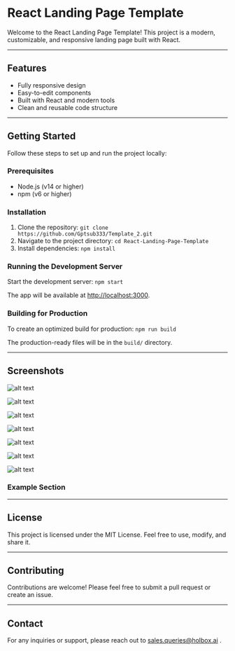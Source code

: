 # React Landing Page Template

Welcome to the React Landing Page Template! This project is a modern, customizable, and responsive landing page built with React.

---

## Features

- Fully responsive design
- Easy-to-edit components
- Built with React and modern tools
- Clean and reusable code structure

---

## Getting Started

Follow these steps to set up and run the project locally:

### Prerequisites
- Node.js (v14 or higher)
- npm (v6 or higher)

### Installation
1. Clone the repository: `git clone https://github.com/Gptsub333/Template_2.git`
2. Navigate to the project directory: `cd React-Landing-Page-Template`
3. Install dependencies: `npm install`

### Running the Development Server
Start the development server: `npm start`

The app will be available at [http://localhost:3000](http://localhost:3000).

### Building for Production
To create an optimized build for production: `npm run build`

The production-ready files will be in the `build/` directory.



---


## Screenshots
![alt text](<../../Screenshot 2025-01-10 at 2.30.21 PM.png>)

![alt text](<../../Screenshot 2025-01-10 at 2.30.46 PM.png>)

![alt text](<../../Screenshot 2025-01-10 at 2.31.16 PM.png>)

![alt text](<../../Screenshot 2025-01-10 at 2.31.30 PM.png>)

![alt text](<../../Screenshot 2025-01-10 at 2.31.44 PM.png>)

![alt text](<../../Screenshot 2025-01-10 at 2.31.56 PM.png>)

![alt text](<../../Screenshot 2025-01-10 at 2.32.14 PM.png>)

### Example Section


---

## License

This project is licensed under the MIT License. Feel free to use, modify, and share it.

---

## Contributing

Contributions are welcome! Please feel free to submit a pull request or create an issue.

---

## Contact

For any inquiries or support, please reach out to sales.queries@holbox.ai .
